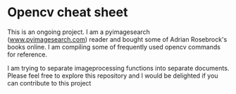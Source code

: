 # Opencv cheat sheet


This is an ongoing project. I am a pyimagesearch (www.pyimagesearch.com) reader and bought some of Adrian Rosebrock's books online. I am compiling some of frequently used opencv commands for reference.

I am trying to separate imageprocessing functions into separate documents. Please feel free to explore this repository and I would be delighted if you can contribute to this project
